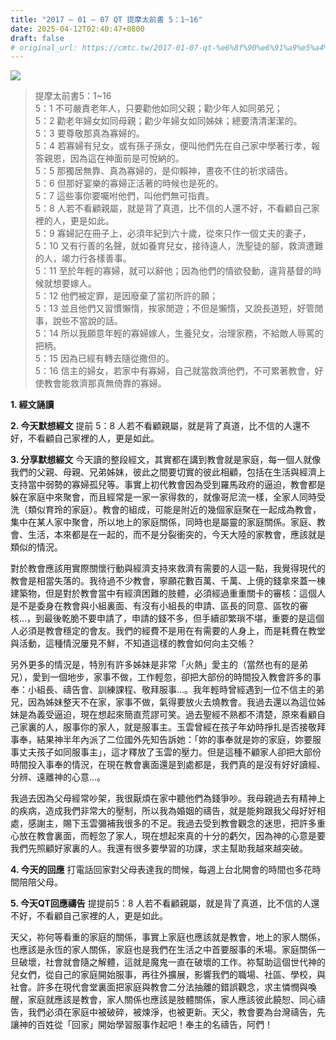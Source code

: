 ```yaml
---
title: "2017 – 01 – 07 QT 提摩太前書 5：1~16"
date: 2025-04-12T02:40:47+0800
draft: false
# original_url: https://cmtc.tw/2017-01-07-qt-%e6%8f%90%e6%91%a9%e5%a4%aa%e5%89%8d%e6%9b%b85%ef%bc%9a116
---
```


![](/images/qt.jpg)
> 提摩太前書5：1\~16  
> 5：1 不可嚴責老年人，只要勸他如同父親；勸少年人如同弟兄；  
> 5：2 勸老年婦女如同母親；勸少年婦女如同姊妹；總要清清潔潔的。  
> 5：3 要尊敬那真為寡婦的。  
> 5：4 若寡婦有兒女，或有孫子孫女，便叫他們先在自己家中學著行孝，報答親恩，因為這在神面前是可悅納的。  
> 5：5 那獨居無靠、真為寡婦的，是仰賴神，晝夜不住的祈求禱告。  
> 5：6 但那好宴樂的寡婦正活著的時候也是死的。  
> 5：7 這些事你要囑咐他們，叫他們無可指責。  
> 5：8 人若不看顧親屬，就是背了真道，比不信的人還不好，不看顧自己家裡的人，更是如此。  
> 5：9 寡婦記在冊子上，必須年紀到六十歲，從來只作一個丈夫的妻子，  
> 5：10 又有行善的名聲，就如養育兒女，接待遠人，洗聖徒的腳，救濟遭難的人，竭力行各樣善事。  
> 5：11 至於年輕的寡婦，就可以辭他；因為他們的情欲發動，違背基督的時候就想要嫁人。  
> 5：12 他們被定罪，是因廢棄了當初所許的願；  
> 5：13 並且他們又習慣懶惰，挨家閒遊；不但是懶惰，又說長道短，好管閒事，說些不當說的話。  
> 5：14 所以我願意年輕的寡婦嫁人，生養兒女，治理家務，不給敵人辱罵的把柄。  
> 5：15 因為已經有轉去隨從撒但的。  
> 5：16 信主的婦女，若家中有寡婦，自己就當救濟他們，不可累著教會，好使教會能救濟那真無倚靠的寡婦。

**1.  經文誦讀**

**2.  今天默想經文**
提前 5：8 人若不看顧親屬，就是背了真道，比不信的人還不好，不看顧自己家裡的人，更是如此。

**3. 分享默想經文**
今天讀的整段經文，其實都在講到教會就是家庭，每一個人就像我們的父親、母親、兄弟姊妹，彼此之間要切實的彼此相顧，包括在生活與經濟上支持當中弱勢的寡婦孤兒等。事實上初代教會因為受到羅馬政府的逼迫，教會都是躲在家庭中來聚會，而且經常是一家一家得救的，就像哥尼流一樣，全家人同時受洗（類似育玲的家庭）。教會的組成，可能是附近的幾個家庭聚在一起成為教會，集中在某人家中聚會，所以地上的家庭關係，同時也是屬靈的家庭關係。家庭、教會、生活，本來都是在一起的，而不是分裂衝突的，今天大陸的家教會，應該就是類似的情況。

對於教會應該用實際關懷行動與經濟支持來救濟有需要的人這一點，我覺得現代的教會是相當失落的。我待過不少教會，寧願花數百萬、千萬、上傹的錢拿來蓋一棟建築物，但是對於教會當中有經濟困難的肢體，必須經過重重關卡的審核：這個人是不是委身在教會與小組裏面、有沒有小組長的申請、區長的同意、區牧的審核…，到最後乾脆不要申請了，申請的錢不多，但手續卻繁瑣不堪，重要的是這個人必須是教會穩定的會友。我們的經費不是用在有需要的人身上，而是耗費在教堂與活動，這種情況屢見不鮮，不知道這樣的教會如何向主交帳？

另外更多的情況是，特別有許多姊妹是非常「火熱」愛主的（當然也有的是弟兄），愛到一個地步，家事不做，工作輕忽，卻把大部份的時間投入教會許多的事奉：小組長、禱告會、訓練課程、敬拜服事…。我年輕時曾經遇到一位不信主的弟兄，因為姊妹整天不在家，家事不做，氣得要放火去燒教會。我過去還以為這位姊妹是為義受逼迫，現在想起來簡直荒謬可笑。過去聖經不熟都不清楚，原來看顧自己家裏的人，服事你的家人，就是服事主。玉雲曾經在孩子年幼時掙扎是否接敬拜事奉，結果神半年內派了二位國外先知告訴她：「妳的事奉就是妳的家庭，妳要服事丈夫孩子如同服事主」，這才釋放了玉雲的壓力。但是這種不顧家人卻把大部份時間投入事奉的情況，在現在教會裏面還是到處都是，我們真的是沒有好好讀經、分辨、遠離神的心意…。

我過去因為父母經常吵架，我很厭煩在家中聽他們為錢爭吵。我母親過去有精神上的疾病，造成我們非常大的壓制，所以我為婚姻的禱告，就是能夠跟我父母好好相處，感謝主，賜下玉雲彌補我很多的不足。我過去受到教會觀念的迷思，把許多重心放在教會裏面，而輕忽了家人，現在想起來真的十分的虧欠，因為神的心意是要我們先照顧好家裏的人。我還有很多要學習的功課，求主幫助我越來越突破。

**4. 今天的回應**
打電話回家對父母表達我的問候，每週上台北開會的時間也多花時間陪陪父母。

**5. 今天QT回應禱告**
提提前5：8 人若不看顧親屬，就是背了真道，比不信的人還不好，不看顧自己家裡的人，更是如此。

天父，祢何等看重的家庭的關係，事實上家庭也應該就是教會，地上的家人關係，也應該是永恆的家人關係，家庭也是我們在生活之中首要服事的禾場。家庭關係一旦破壞，社會就會隨之解體，這就是魔鬼一直在破壞的工作。祢幫助這個世代神的兒女們，從自己的家庭開始服事，再往外擴展，影響我們的職場、社區、學校，與社會。許多在現代會堂裏面把家庭與教會二分法抽離的錯誤觀念，求主憐憫與喚醒，家庭就應該是教會，家人關係也應該是肢體關係，家人應該彼此饒恕、同心禱告，我們必須在家庭中被破碎，被煉淨，也被更新。天父，教會要為台灣禱告，先讓神的百姓從「回家」開始學習服事作起吧！奉主的名禱告，阿們！
